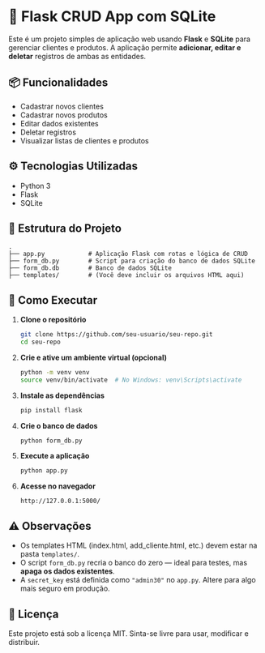 # 📝 Flask CRUD App com SQLite

Este é um projeto simples de aplicação web usando **Flask** e **SQLite** para gerenciar clientes e produtos. A aplicação permite **adicionar, editar e deletar** registros de ambas as entidades.

## 📦 Funcionalidades

- Cadastrar novos clientes
- Cadastrar novos produtos
- Editar dados existentes
- Deletar registros
- Visualizar listas de clientes e produtos

## ⚙️ Tecnologias Utilizadas

- Python 3
- Flask
- SQLite

## 📂 Estrutura do Projeto

```
.
├── app.py            # Aplicação Flask com rotas e lógica de CRUD
├── form_db.py        # Script para criação do banco de dados SQLite
├── form_db.db        # Banco de dados SQLite
├── templates/        # (Você deve incluir os arquivos HTML aqui)
```

## 🚀 Como Executar

1. **Clone o repositório**
   ```bash
   git clone https://github.com/seu-usuario/seu-repo.git
   cd seu-repo
   ```

2. **Crie e ative um ambiente virtual (opcional)**
   ```bash
   python -m venv venv
   source venv/bin/activate  # No Windows: venv\Scripts\activate
   ```

3. **Instale as dependências**
   ```bash
   pip install flask
   ```

4. **Crie o banco de dados**
   ```bash
   python form_db.py
   ```

5. **Execute a aplicação**
   ```bash
   python app.py
   ```

6. **Acesse no navegador**
   ```
   http://127.0.0.1:5000/
   ```

## ⚠️ Observações

- Os templates HTML (index.html, add_cliente.html, etc.) devem estar na pasta `templates/`.
- O script `form_db.py` recria o banco do zero — ideal para testes, mas **apaga os dados existentes**.
- A `secret_key` está definida como `"admin30"` no `app.py`. Altere para algo mais seguro em produção.

## 📄 Licença

Este projeto está sob a licença MIT. Sinta-se livre para usar, modificar e distribuir.


